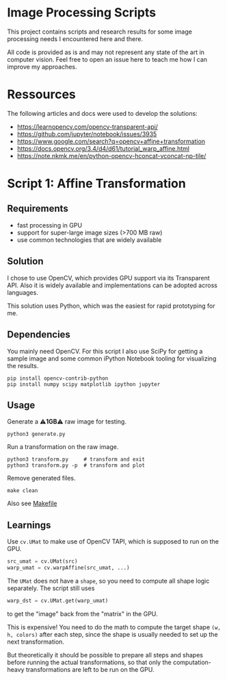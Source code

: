 # Image Processing Scripts

This project contains scripts and research results for some image processing needs I encountered here and there.

All code is provided as is and may not represent any state of the art in computer vision. Feel free to open an issue here to teach me how I can improve my approaches.

# Ressources

The following articles and docs were used to develop the solutions:

* https://learnopencv.com/opencv-transparent-api/
* https://github.com/jupyter/notebook/issues/3935
* https://www.google.com/search?q=opencv+affine+transformation
* https://docs.opencv.org/3.4/d4/d61/tutorial_warp_affine.html
* https://note.nkmk.me/en/python-opencv-hconcat-vconcat-np-tile/

# Script 1: Affine Transformation

## Requirements

* fast processing in GPU
* support for super-large image sizes (>700 MB raw)
* use common technologies that are widely available

## Solution

I chose to use OpenCV, which provides GPU support via its Transparent API. Also it is widely available and implementations can be adopted across languages.

This solution uses Python, which was the easiest for rapid prototyping for me.

## Dependencies
You mainly need OpenCV. For this script I also use SciPy for getting a sample image and some common iPython Notebook tooling for visualizing the results.
```
pip install opencv-contrib-python
pip install numpy scipy matplotlib ipython jupyter
```

## Usage

Generate a ⚠️**1GB**⚠️ raw image for testing.
```
python3 generate.py
```

Run a transformation on the raw image.
```
python3 transform.py     # transform and exit
python3 transform.py -p  # transform and plot
```

Remove generated files.
```
make clean
````

Also see [Makefile](Makefile)

## Learnings

Use `cv.UMat` to make use of OpenCV TAPI, which is supposed to run on the GPU.

```python
src_umat = cv.UMat(src)
warp_umat = cv.warpAffine(src_umat, ...)
```

The `UMat` does not have a `shape`, so you need to compute all shape logic separately.
The script still uses

```python
warp_dst = cv.UMat.get(warp_umat)
```

to get the "image" back from the "matrix" in the GPU.

This is expensive! You need to do the math to compute the target shape `(w, h, colors)` after each step,
since the shape is usually needed to set up the next transformation.

But theoretically it should be possible to prepare all steps and shapes before running the actual transformations, so that only the computation-heavy transformations are left to be run on the GPU.